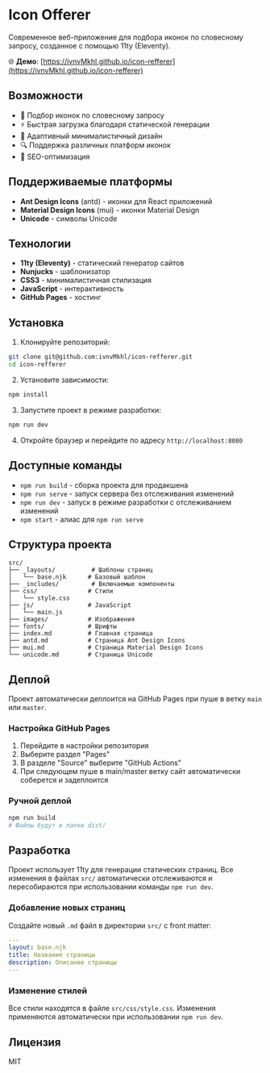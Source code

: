 # Icon Offerer

Современное веб-приложение для подбора иконок по словесному запросу, созданное с помощью 11ty (Eleventy).

🌐 **Демо**: [https://ivnvMkhl.github.io/icon-refferer](https://ivnvMkhl.github.io/icon-refferer)

## Возможности

- 🎨 Подбор иконок по словесному запросу
- ⚡ Быстрая загрузка благодаря статической генерации
- 📱 Адаптивный минималистичный дизайн
- 🔍 Поддержка различных платформ иконок
- 🎯 SEO-оптимизация

## Поддерживаемые платформы

- **Ant Design Icons** (antd) - иконки для React приложений
- **Material Design Icons** (mui) - иконки Material Design
- **Unicode** - символы Unicode

## Технологии

- **11ty (Eleventy)** - статический генератор сайтов
- **Nunjucks** - шаблонизатор
- **CSS3** - минималистичная стилизация
- **JavaScript** - интерактивность
- **GitHub Pages** - хостинг

## Установка

1. Клонируйте репозиторий:
```bash
git clone git@github.com:ivnvMkhl/icon-refferer.git
cd icon-refferer
```

2. Установите зависимости:
```bash
npm install
```

3. Запустите проект в режиме разработки:
```bash
npm run dev
```

4. Откройте браузер и перейдите по адресу `http://localhost:8080`

## Доступные команды

- `npm run build` - сборка проекта для продакшена
- `npm run serve` - запуск сервера без отслеживания изменений
- `npm run dev` - запуск в режиме разработки с отслеживанием изменений
- `npm start` - алиас для `npm run serve`

## Структура проекта

```
src/
├── _layouts/          # Шаблоны страниц
│   └── base.njk      # Базовый шаблон
├── _includes/         # Включаемые компоненты
├── css/              # Стили
│   └── style.css
├── js/               # JavaScript
│   └── main.js
├── images/           # Изображения
├── fonts/            # Шрифты
├── index.md          # Главная страница
├── antd.md           # Страница Ant Design Icons
├── mui.md            # Страница Material Design Icons
└── unicode.md        # Страница Unicode
```

## Деплой

Проект автоматически деплоится на GitHub Pages при пуше в ветку `main` или `master`.

### Настройка GitHub Pages

1. Перейдите в настройки репозитория
2. Выберите раздел "Pages"
3. В разделе "Source" выберите "GitHub Actions"
4. При следующем пуше в main/master ветку сайт автоматически соберется и задеплоится

### Ручной деплой

```bash
npm run build
# Файлы будут в папке dist/
```

## Разработка

Проект использует 11ty для генерации статических страниц. Все изменения в файлах `src/` автоматически отслеживаются и пересобираются при использовании команды `npm run dev`.

### Добавление новых страниц

Создайте новый `.md` файл в директории `src/` с front matter:

```yaml
---
layout: base.njk
title: Название страницы
description: Описание страницы
---
```

### Изменение стилей

Все стили находятся в файле `src/css/style.css`. Изменения применяются автоматически при использовании `npm run dev`.

## Лицензия

MIT
